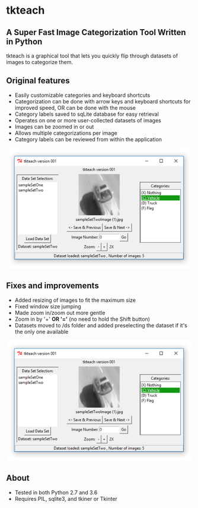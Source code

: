 # tkteach
A Super Fast Image Categorization Tool Written in Python
-------------------------------------------------------------

tkteach is a graphical tool that lets you quickly flip through datasets of images to categorize them.

Original features
----------

- Easily customizable categories and keyboard shortcuts
- Categorization can be done with arrow keys and keyboard shortcuts for improved speed, OR can be done with the mouse
- Category labels saved to sqLite database for easy retrieval
- Operates on one or more user-collected datasets of images
- Images can be zoomed in or out
- Allows multiple categorizations per image
- Category labels can be reviewed from within the application

![Screenshot](screenshot.PNG)

Fixes and improvements
----------

- Added resizing of images to fit the maximum size
- Fixed window size jumping
- Made zoom in/zoom out more gentle
- Zoom in by '+' **OR '='** (no need to hold the Shift button)
- Datasets moved to /ds folder and added preselecting the dataset if it's the only one available

![Screenshot](screenshot.PNG)

About
-----------

- Tested in both Python 2.7 and 3.6
- Requires PIL, sqlite3, and tkiner or Tkinter
